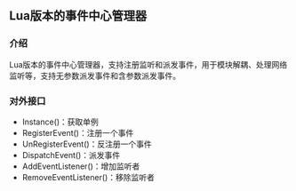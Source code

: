 ## Lua版本的事件中心管理器  

### 介绍  
Lua版本的事件中心管理器，支持注册监听和派发事件，用于模块解耦、处理网络监听等，支持无参数派发事件和含参数派发事件。  
### 对外接口  
* Instance()：获取单例  
* RegisterEvent()：注册一个事件  
* UnRegisterEvent()：反注册一个事件  
* DispatchEvent()：派发事件  
* AddEventListener()：增加监听者  
* RemoveEventListener()：移除监听者  

